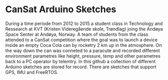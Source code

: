 # CanSat Arduino Sketches 

During a time periode from 2012 to 2015 a student class in Technology and Ressearch at KVT (Kristen Videregående skole, Trøndlag) joing the Andøya Space Senter at Andøya, Norway. A team of students from the class attended to a CanSat competition where the goal was to launch a device inside an empty Coca Cola can by rocketry 2 km up in the atmosphere. On the way down the can was conneted to a paracute and recorded different environment parametres like height, pressure, temp and other parametres back  to a PC operator by telemtry. In this github a collection of different Arduino sketches are stored for record. There are sketches that support GPS, IMU and FreeRTOS.
